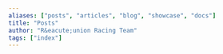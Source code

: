 ```yaml
---
aliases: ["posts", "articles", "blog", "showcase", "docs"]
title: "Posts"
author: "R&eacute;union Racing Team"
tags: ["index"]
---
```

